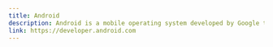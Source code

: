 ```yaml
---
title: Android
description: Android is a mobile operating system developed by Google that powers billions of smartphones, tablets, wearables, IoT, and other mobile devices.
link: https://developer.android.com
---
```

